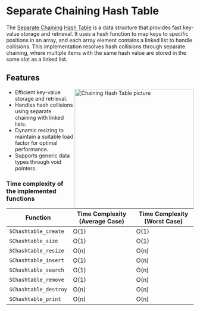 # Separate Chaining Hash Table

The [Separate Chaining](https://en.wikipedia.org/wiki/Coalesced_hashing) [Hash Table](https://en.wikipedia.org/wiki/Hash_table) is a data structure that provides fast key-value storage and retrieval. It uses a hash function to map keys to specific positions in an array, and each array element contains a linked list to handle collisions. This implementation resolves hash collisions through separate chaining, where multiple items with the same hash value are stored in the same slot as a linked list.


## Features

<img align="right" width=320 alt="Chaining Hash Table picture" src="https://www.eecs.umich.edu/courses/eecs380/ALG/niemann/s_fig31.gif">

- Efficient key-value storage and retrieval.
- Handles hash collisions using separate chaining with linked lists.
- Dynamic resizing to maintain a suitable load factor for optimal performance.
- Supports generic data types through void pointers.

### Time complexity of the implemented functions

| Function                      | Time Complexity (Average Case) | Time Complexity (Worst Case) |
| ----------------------------- | ------------------------------ | ---------------------------- |
| `SChashtable_create`          | O(1)                           | O(1)                         |
| `SChashtable_size`            | O(1)                           | O(1)                         |
| `SChashtable_resize`          | O(n)                           | O(n)                         |
| `SChashtable_insert`          | O(1)                           | O(n)                         |
| `SChashtable_search`          | O(1)                           | O(n)                         |
| `SChashtable_remove`          | O(1)                           | O(n)                         |
| `SChashtable_destroy`         | O(n)                           | O(n)                         |
| `SChashtable_print`           | O(n)                           | O(n)                         |